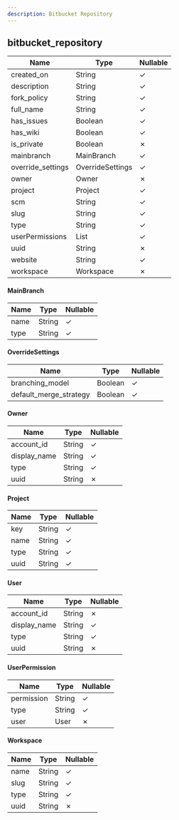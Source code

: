 ```yaml
---
description: Bitbucket Repository
---
```

bitbucket_repository
--------------------

| **Name**          | **Type**             | **Nullable** |
| ----------------- | -------------------- | ------------ |
| created_on        | String               | &check;      |
| description       | String               | &check;      |
| fork_policy       | String               | &check;      |
| full_name         | String               | &check;      |
| has_issues        | Boolean              | &check;      |
| has_wiki          | Boolean              | &check;      |
| is_private        | Boolean              | &cross;      |
| mainbranch        | MainBranch           | &check;      |
| override_settings | OverrideSettings     | &check;      |
| owner             | Owner                | &cross;      |
| project           | Project              | &check;      |
| scm               | String               | &check;      |
| slug              | String               | &check;      |
| type              | String               | &check;      |
| userPermissions   | List<UserPermission> | &check;      |
| uuid              | String               | &cross;      |
| website           | String               | &check;      |
| workspace         | Workspace            | &cross;      |

#### MainBranch
| **Name** | **Type** | **Nullable** |
| -------- | -------- | ------------ |
| name     | String   | &check;      |
| type     | String   | &check;      |

#### OverrideSettings
| **Name**               | **Type** | **Nullable** |
| ---------------------- | -------- | ------------ |
| branching_model        | Boolean  | &check;      |
| default_merge_strategy | Boolean  | &check;      |

#### Owner
| **Name**     | **Type** | **Nullable** |
| ------------ | -------- | ------------ |
| account_id   | String   | &check;      |
| display_name | String   | &check;      |
| type         | String   | &check;      |
| uuid         | String   | &cross;      |

#### Project
| **Name** | **Type** | **Nullable** |
| -------- | -------- | ------------ |
| key      | String   | &check;      |
| name     | String   | &check;      |
| type     | String   | &check;      |
| uuid     | String   | &check;      |

#### User
| **Name**     | **Type** | **Nullable** |
| ------------ | -------- | ------------ |
| account_id   | String   | &cross;      |
| display_name | String   | &check;      |
| type         | String   | &check;      |
| uuid         | String   | &cross;      |

#### UserPermission
| **Name**   | **Type** | **Nullable** |
| ---------- | -------- | ------------ |
| permission | String   | &check;      |
| type       | String   | &check;      |
| user       | User     | &cross;      |

#### Workspace
| **Name** | **Type** | **Nullable** |
| -------- | -------- | ------------ |
| name     | String   | &check;      |
| slug     | String   | &check;      |
| type     | String   | &check;      |
| uuid     | String   | &cross;      |
